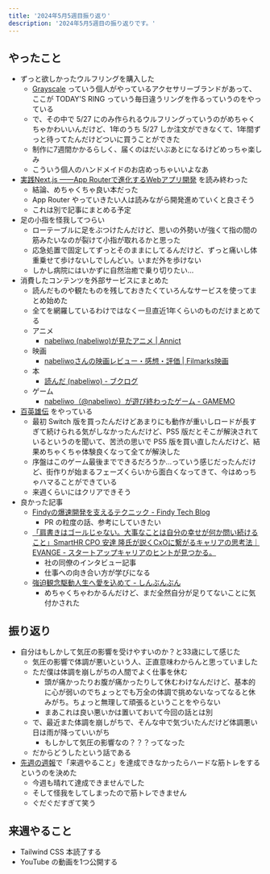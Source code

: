 ```yaml
---
title: '2024年5月5週目振り返り'
description: '2024年5月5週目の振り返りです。'
---
```


## やったこと

- ずっと欲しかったウルフリングを購入した
  - [Grayscale](https://grayscale-jpn.com/) っていう個人がやっているアクセサリーブランドがあって、ここが TODAY'S RING っていう毎日違うリングを作るっていうのをやっている
  - で、その中で 5/27 にのみ作られるウルフリングっていうのがめちゃくちゃかわいいんだけど、1年のうち 5/27 しか注文ができなくて、1年間ずっと待ってたんだけどついに買うことができた
  - 制作に7週間かかるらしく、届くのはだいぶあとになるけどめっちゃ楽しみ
  - こういう個人のハンドメイドのお店めっちゃいいよなあ
- [実践Next.js ——App Routerで進化するWebアプリ開発](https://gihyo.jp/book/2024/978-4-297-14061-8) を読み終わった
  - 結論、めちゃくちゃ良い本だった
  - App Router やっていきたい人は読みながら開発進めていくと良さそう
  - これは別で記事にまとめる予定
- 足の小指を怪我してつらい
  - ローテーブルに足をぶつけたんだけど、思いの外勢いが強くて指の間の筋みたいなのが裂けて小指が取れるかと思った
  - 応急処置で固定してずっとそのままにしてるんだけど、ずっと痛いし体重乗せて歩けないしでしんどい。いまだ外を歩けない
  - しかし病院にはいかずに自然治癒で乗り切りたい…
- 消費したコンテンツを外部サービスにまとめた
  - 読んだものや観たものを残しておきたくていろんなサービスを使ってまとめ始めた
  - 全てを網羅しているわけではなく一旦直近1年くらいのものだけまとめてる
  - アニメ
    - [nabeliwo (nabeliwo)が見たアニメ | Annict](https://annict.com/@nabeliwo/watched)
  - 映画
    - [nabeliwoさんの映画レビュー・感想・評価 | Filmarks映画](https://filmarks.com/users/nabeliwo)
  - 本
    - [読んだ (nabeliwo) - ブクログ](https://booklog.jp/users/nabeliwo)
  - ゲーム
    - [nabeliwo（@nabeliwo）が遊び終わったゲーム - GAMEMO](https://gamemo.app/@nabeliwo?tab=played)
- [百英雄伝](https://www.playstation.com/ja-jp/games/eiyuden-chronicle-hundred-heroes/) をやっている
  - 最初 Switch 版を買ったんだけどあまりにも動作が重いしロードが長すぎて続けられる気がしなかったんだけど、PS5 版だとそこが解決されているというのを聞いて、苦渋の思いで PS5 版を買い直したんだけど、結果めちゃくちゃ体験良くなって全てが解決した
  - 序盤はこのゲーム最後までできるだろうか…っていう感じだったんだけど、街作りが始まるフェーズくらいから面白くなってきて、今はめっちゃハマることができている
  - 来週くらいにはクリアできそう
- 良かった記事
  - [Findyの爆速開発を支えるテクニック - Findy Tech Blog](https://tech.findy.co.jp/entry/2024/05/27/090000)
    - PR の粒度の話、参考にしていきたい
  - [「肩書きはゴールじゃない。大事なことは自分の幸せが何か問い続けること」SmartHR CPO 安達 隆氏が説くCxOに繋がるキャリアの思考法｜EVANGE - スタートアップキャリアのヒントが見つかる。](https://evange-new.webflow.io/articles/adachi-takashi)
    - 社の同僚のインタビュー記事
    - 仕事への向き合い方が学びになる
  - [強迫観念駆動人生へ愛を込めて - しんぶんぶん](https://shinbunbun.hatenablog.jp/entry/love-computer)
    - めちゃくちゃわかるんだけど、まだ全然自分が足りてないことに気付かされた

## 振り返り

- 自分はもしかして気圧の影響を受けやすいのか？と33歳にして感じた
  - 気圧の影響で体調が悪いという人、正直意味わからんと思っていました
  - ただ僕は体調を崩しがちの人間でよく仕事を休む
    - 頭が痛かったりお腹が痛かったりして休むわけなんだけど、基本的に心が弱いのでちょっとでも万全の体調で挑めないなってなると休みがち。ちょっと無理して頑張るということをやらない
    - まあこれは良い悪いかは置いておいて今回の話とは別
  - で、最近また体調を崩しがちで、そんな中で気づいたんだけど体調悪い日は雨が降っていいがち
    - もしかして気圧の影響なの？？？ってなった
  - だからどうしたという話である
- [先週の週報](https://www.nabeliwo.blue/weekly/2024/05-19)で「来週やること」を達成できなかったらハードな筋トレをするというのを決めた
  - 今週も晴れて達成できませんでした
  - そして怪我をしてしまったので筋トレできません
  - ぐだぐだすぎて笑う

## 来週やること

- Tailwind CSS 本読了する
- YouTube の動画を1つ公開する
